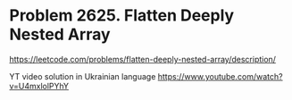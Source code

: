 # Problem 2625. Flatten Deeply Nested Array

https://leetcode.com/problems/flatten-deeply-nested-array/description/

YT video solution in Ukrainian language
https://www.youtube.com/watch?v=U4mxlolPYhY
